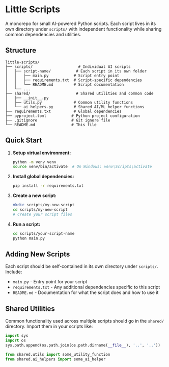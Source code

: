 # Little Scripts

A monorepo for small AI-powered Python scripts. Each script lives in its own directory under `scripts/` with independent functionality while sharing common dependencies and utilities.

## Structure

```
little-scripts/
├── scripts/                    # Individual AI scripts
│   ├── script-name/           # Each script in its own folder
│   │   ├── main.py           # Script entry point
│   │   ├── requirements.txt  # Script-specific dependencies
│   │   └── README.md         # Script documentation
│   └── ...
├── shared/                    # Shared utilities and common code
│   ├── __init__.py
│   ├── utils.py              # Common utility functions
│   └── ai_helpers.py         # Shared AI/ML helper functions
├── requirements.txt          # Global dependencies
├── pyproject.toml           # Python project configuration
├── .gitignore               # Git ignore file
└── README.md                # This file
```

## Quick Start

1. **Setup virtual environment:**
   ```bash
   python -m venv venv
   source venv/bin/activate  # On Windows: venv\Scripts\activate
   ```

2. **Install global dependencies:**
   ```bash
   pip install -r requirements.txt
   ```

3. **Create a new script:**
   ```bash
   mkdir scripts/my-new-script
   cd scripts/my-new-script
   # Create your script files
   ```

4. **Run a script:**
   ```bash
   cd scripts/your-script-name
   python main.py
   ```

## Adding New Scripts

Each script should be self-contained in its own directory under `scripts/`. Include:
- `main.py` - Entry point for your script
- `requirements.txt` - Any additional dependencies specific to this script
- `README.md` - Documentation for what the script does and how to use it

## Shared Utilities

Common functionality used across multiple scripts should go in the `shared/` directory. Import them in your scripts like:

```python
import sys
import os
sys.path.append(os.path.join(os.path.dirname(__file__), '..', '..'))

from shared.utils import some_utility_function
from shared.ai_helpers import some_ai_helper
``` 